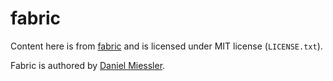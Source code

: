 # fabric

Content here is from
[fabric](https://github.com/danielmiessler/fabric/tree/v1.3.0?tab=readme-ov-file#just-use-the-patterns) and
is licensed under MIT license (`LICENSE.txt`).

Fabric is authored by [Daniel Miessler](https://github.com/danielmiessler).
